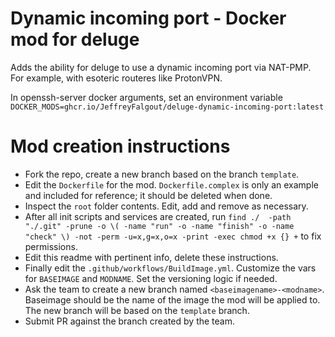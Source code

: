 # Dynamic incoming port - Docker mod for deluge

Adds the ability for deluge to use a dynamic incoming port via NAT-PMP. For
example, with esoteric routeres like ProtonVPN.

In openssh-server docker arguments, set an environment variable `DOCKER_MODS=ghcr.io/JeffreyFalgout/deluge-dynamic-incoming-port:latest`

# Mod creation instructions

* Fork the repo, create a new branch based on the branch `template`.
* Edit the `Dockerfile` for the mod. `Dockerfile.complex` is only an example and included for reference; it should be deleted when done.
* Inspect the `root` folder contents. Edit, add and remove as necessary.
* After all init scripts and services are created, run `find ./  -path "./.git" -prune -o \( -name "run" -o -name "finish" -o -name "check" \) -not -perm -u=x,g=x,o=x -print -exec chmod +x {} +` to fix permissions.
* Edit this readme with pertinent info, delete these instructions.
* Finally edit the `.github/workflows/BuildImage.yml`. Customize the vars for `BASEIMAGE` and `MODNAME`. Set the versioning logic if needed.
* Ask the team to create a new branch named `<baseimagename>-<modname>`. Baseimage should be the name of the image the mod will be applied to. The new branch will be based on the `template` branch.
* Submit PR against the branch created by the team.

